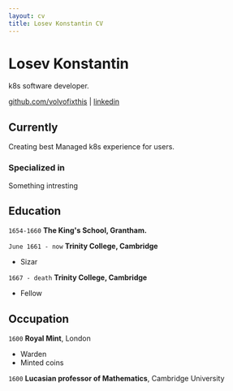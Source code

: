 ```yaml
---
layout: cv
title: Losev Konstantin CV
---
```

# Losev Konstantin
k8s software developer.

<div id="webaddress">
<a href="https://github.com/volvofixthis">github.com/volvofixthis</a>
| <a href="https://www.linkedin.com/in/konstantin-losev-574919252/">linkedin</a>
</div>

## Currently

Creating best Managed k8s experience for users.

### Specialized in

Something intresting

## Education

`1654-1660`
__The King's School, Grantham.__

`June 1661 - now`
__Trinity College, Cambridge__

- Sizar

`1667 - death`
__Trinity College, Cambridge__

- Fellow

## Occupation

`1600`
__Royal Mint__, London

- Warden
- Minted coins

`1600`
__Lucasian professor of Mathematics__, Cambridge University
